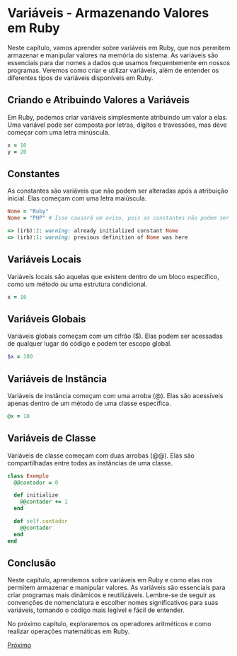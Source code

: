 # Variáveis - Armazenando Valores em Ruby

Neste capítulo, vamos aprender sobre variáveis em Ruby, que nos permitem armazenar e manipular valores na memória do sistema. As variáveis são essenciais para dar nomes a dados que usamos frequentemente em nossos programas. Veremos como criar e utilizar variáveis, além de entender os diferentes tipos de variáveis disponíveis em Ruby.

## Criando e Atribuindo Valores a Variáveis

Em Ruby, podemos criar variáveis simplesmente atribuindo um valor a elas. Uma variável pode ser composta por letras, dígitos e travessões, mas deve começar com uma letra minúscula.

```ruby
x = 10
y = 20
```

## Constantes

As constantes são variáveis que não podem ser alteradas após a atribuição inicial. Elas começam com uma letra maiúscula.

```ruby
Nome = "Ruby"
Nome = "PHP" # Isso causará um aviso, pois as constantes não podem ser reatribuídas.

=> (irb):2: warning: already initialized constant Nome
=> (irb):1: warning: previous definition of Nome was here
```

## Variáveis Locais

Variáveis locais são aquelas que existem dentro de um bloco específico, como um método ou uma estrutura condicional.

```ruby
x = 10
```

## Variáveis Globais

Variáveis globais começam com um cifrão ($). Elas podem ser acessadas de qualquer lugar do código e podem ter escopo global.

```ruby
$x = 100
```

## Variáveis de Instância

Variáveis de instância começam com uma arroba (@). Elas são acessíveis apenas dentro de um método de uma classe específica.

```ruby
@x = 10
```

## Variáveis de Classe

Variáveis de classe começam com duas arrobas (@@). Elas são compartilhadas entre todas as instâncias de uma classe.

```ruby
class Exemplo
  @@contador = 0

  def initialize
    @@contador += 1
  end

  def self.contador
    @@contador
  end
end
```

## Conclusão

Neste capítulo, aprendemos sobre variáveis em Ruby e como elas nos permitem armazenar e manipular valores. As variáveis são essenciais para criar programas mais dinâmicos e reutilizáveis. Lembre-se de seguir as convenções de nomenclatura e escolher nomes significativos para suas variáveis, tornando o código mais legível e fácil de entender.

No próximo capítulo, exploraremos os operadores aritméticos e como realizar operações matemáticas em Ruby.

[Próximo](4-operadores-aritimeticos.md)
